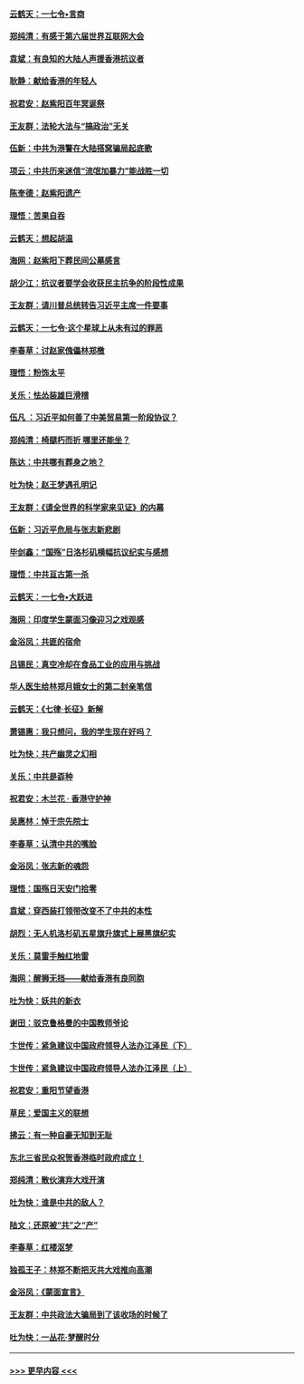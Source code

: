 #### [云鹤天：一七令•言商](../pages/nsc993/n11606248.md?t=10231101) 
#### [郑纯清：有感于第六届世界互联网大会](../pages/nsc993/n11604718.md?t=10231101) 
#### [袁斌：有良知的大陆人声援香港抗议者](../pages/nsc993/n11603673.md?t=10231101) 
#### [耿静：献给香港的年轻人](../pages/nsc993/n11602462.md?t=10231101) 
#### [祝君安：赵紫阳百年冥诞祭](../pages/nsc993/n11601386.md?t=10231101) 
#### [王友群：法轮大法与“搞政治”无关](../pages/nsc993/n11601658.md?t=10231101) 
#### [伍新：中共为港警在大陆搭窝骗局起底歌](../pages/nsc993/n11601536.md?t=10231101) 
#### [项云：中共历来迷信“流氓加暴力”能战胜一切](../pages/nsc993/n11601496.md?t=10231101) 
#### [陈奎德：赵紫阳遗产](../pages/nsc993/n11601444.md?t=10231101) 
#### [理悟：苦果自吞](../pages/nsc993/n11601385.md?t=10231101) 
#### [云鹤天：想起胡温](../pages/nsc993/n11600033.md?t=10231101) 
#### [海网：赵紫阳下葬民间公墓感言](../pages/nsc993/n11600021.md?t=10231101) 
#### [胡少江：抗议者要学会收获民主抗争的阶段性成果](../pages/nsc993/n11599626.md?t=10231101) 
#### [王友群：请川普总统转告习近平主席一件要事](../pages/nsc993/n11599533.md?t=10231101) 
#### [云鹤天：一七令‧这个星球上从未有过的罪恶](../pages/nsc993/n11598881.md?t=10231101) 
#### [李春草：讨赵家傀儡林郑檄](../pages/nsc993/n11598789.md?t=10231101) 
#### [理悟：粉饰太平](../pages/nsc993/n11598776.md?t=10231101) 
#### [关乐：怯怂装雄巨滑稽](../pages/nsc993/n11598767.md?t=10231101) 
#### [伍凡 ：习近平如何善了中美贸易第一阶段协议？](../pages/nsc993/n11596305.md?t=10231101) 
#### [郑纯清：椅腿朽而折 哪里还能坐？](../pages/nsc993/n11596273.md?t=10231101) 
#### [陈达：中共哪有葬身之地？](../pages/nsc993/n11596253.md?t=10231101) 
#### [吐为快：赵王梦遇孔明记](../pages/nsc993/n11596208.md?t=10231101) 
#### [王友群：《请全世界的科学家来见证》的内幕](../pages/nsc993/n11594091.md?t=10231101) 
#### [伍新：习近平危局与张志新悲剧](../pages/nsc993/n11594089.md?t=10231101) 
#### [毕剑鑫：“国殇”日洛杉矶横幅抗议纪实与感想](../pages/nsc993/n11591301.md?t=10231101) 
#### [理悟：中共亘古第一杀](../pages/nsc993/n11590734.md?t=10231101) 
#### [云鹤天：一七令•大跃进](../pages/nsc993/n11590699.md?t=10231101) 
#### [海网：印度学生蒙面习像迎习之戏观感](../pages/nsc993/n11590675.md?t=10231101) 
#### [金浴凤：共匪的宿命](../pages/nsc993/n11586383.md?t=10231101) 
#### [吕锡民：真空冷却在食品工业的应用与挑战](../pages/nsc993/n11585819.md?t=10231101) 
#### [华人医生给林郑月娥女士的第二封亲笔信](../pages/nsc993/n11585124.md?t=10231101) 
#### [云鹤天：《七律·长征》新解](../pages/nsc993/n11584578.md?t=10231101) 
#### [萧锡惠：我只想问，我的学生现在好吗？](../pages/nsc993/n11583828.md?t=10231101) 
#### [吐为快：共产幽灵之幻相](../pages/nsc993/n11583224.md?t=10231101) 
#### [关乐：中共是孬种](../pages/nsc993/n11582099.md?t=10231101) 
#### [祝君安：木兰花 · 香港守护神](../pages/nsc993/n11581782.md?t=10231101) 
#### [吴惠林：悼于宗先院士](../pages/nsc993/n11580283.md?t=10231101) 
#### [李春草：认清中共的嘴脸](../pages/nsc993/n11579954.md?t=10231101) 
#### [金浴凤：张志新的魂怨](../pages/nsc993/n11579913.md?t=10231101) 
#### [理悟：国殇日天安门拾零](../pages/nsc993/n11579843.md?t=10231101) 
#### [袁斌：穿西装打领带改变不了中共的本性](../pages/nsc993/n11579814.md?t=10231101) 
#### [胡烈：无人机洛杉矶五星旗升旗式上展黑旗纪实](../pages/nsc993/n11579322.md?t=10231101) 
#### [关乐：莫雷手触红地雷](../pages/nsc993/n11577862.md?t=10231101) 
#### [海网：醒狮无挡——献给香港有良同胞](../pages/nsc993/n11577835.md?t=10231101) 
#### [吐为快：妖共的新衣](../pages/nsc993/n11577575.md?t=10231101) 
#### [谢田：驳克鲁格曼的中国教师爷论](../pages/nsc993/n11575034.md?t=10231101) 
#### [卞世传：紧急建议中国政府领导人法办江泽民（下）](../pages/nsc993/n11573390.md?t=10231101) 
#### [卞世传：紧急建议中国政府领导人法办江泽民（上）](../pages/nsc993/n11573208.md?t=10231101) 
#### [祝君安：重阳节望香港](../pages/nsc993/n11573190.md?t=10231101) 
#### [草民：爱国主义的联想](../pages/nsc993/n11572333.md?t=10231101) 
#### [拂云：有一种自豪无知到无耻](../pages/nsc993/n11572006.md?t=10231101) 
#### [东北三省民众祝贺香港临时政府成立！](../pages/nsc993/n11571215.md?t=10231101) 
#### [郑纯清：散伙演弃大戏开演](../pages/nsc993/n11570826.md?t=10231101) 
#### [吐为快：谁是中共的敌人？](../pages/nsc993/n11570817.md?t=10231101) 
#### [陆文：还原被“共”之“产”](../pages/nsc993/n11570798.md?t=10231101) 
#### [李春草：红楼沤梦](../pages/nsc993/n11569673.md?t=10231101) 
#### [独孤王子：林郑不断把灭共大戏推向高潮](../pages/nsc993/n11569381.md?t=10231101) 
#### [金浴凤：《蒙面宣言》](../pages/nsc993/n11569368.md?t=10231101) 
#### [王友群：中共政法大骗局到了该收场的时候了](../pages/nsc993/n11568940.md?t=10231101) 
#### [吐为快：一丛花‧梦醒时分](../pages/nsc993/n11567491.md?t=10231101) 

----
#### [ >>> 更早内容 <<< ](../indexes/nsc993-earlier.md)
